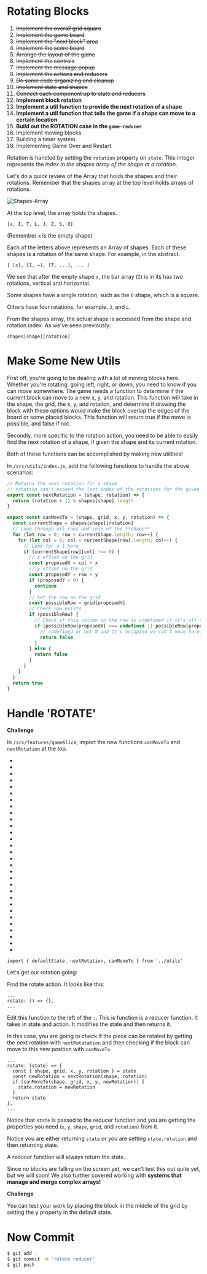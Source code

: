 # Rotating Blocks

1. ~~Implement the overall grid square~~
1. ~~Implement the game board~~
1. ~~Implement the "next block" area~~
1. ~~Implement the score board~~
1. ~~Arrange the layout of the game~~
1. ~~Implement the controls~~
1. ~~Implement the message popup~~
1. ~~Implement the actions and reducers~~
1. ~~Do some code organizing and cleanup~~
1. ~~Implement state and shapes~~
1. ~~Connect each component up to state and reducers~~
1. **Implement block rotation**
  1. **Implement a util function to provide the next rotation of a shape**
  1. **Implement a util function that tells the game if a shape can move to a certain location**
  1. **Build out the ROTATION case in the `game-reducer`**
1. Implement moving blocks
1. Building a timer system
1. Implementing Game Over and Restart

Rotation is handled by setting the `rotation` property on `state`. This integer represents the _index in the shapes array of the shape at a rotation._

Let's do a quick review of the Array that holds the shapes and their rotations. Remember that the shapes array at the top level holds arrays of rotations.

![Shapes-Array](assets/Shapes-Array.png)

At the top level, the array holds the shapes.

`[x, I, T, L, J, Z, S, O]`

(Remember `x` is the empty shape)

Each of the letters above represents an Array
of shapes. Each of these shapes is a rotation
of the same shape. For example, in the abstract.

`[ [x], [I, –], [T, ...], ... ]`

We see that after the empty shape `x`, the bar array (`I`) is in its has two rotations, vertical and horizontal.

Some shapes have a single rotation, such as the `O` shape, which is a square. 

Others have four rotations, for example, `J`, and `L`.

From the shapes array, the actual shape is accessed from the shape and rotation index. As we've seen previously:

`shapes[shape][rotation]`

# Make Some New Utils

First off, you're going to be dealing with a lot of moving blocks here. Whether you're rotating, going left, right, or down, you need to know if you can move somewhere. The game needs a function to determine if the current block can move to a new x, y, and rotation. This function will take in the shape, the grid, the x, y, and rotation, and determine if drawing the block with these options would make the block overlap the edges of the board or some placed blocks. This function will return true if the move is possible, and false if not.

Secondly, more specific to the rotation action, you need to be able to easily find the next rotation of a shape, if given the shape and its current rotation.

Both of these functions can be accomplished by making new utilities!

In `/src/utils/index.js`, add the following functions to handle the above scenarios:
>
```js
// Returns the next rotation for a shape
// rotation can't exceed the last index of the rotations for the given shape.
export const nextRotation = (shape, rotation) => {
  return (rotation + 1) % shapes[shape].length
}

export const canMoveTo = (shape, grid, x, y, rotation) => {
  const currentShape = shapes[shape][rotation]
  // Loop through all rows and cols of the **shape**
  for (let row = 0; row < currentShape.length; row++) {
    for (let col = 0; col < currentShape[row].length; col++) {
      // Look for a 1 here
      if (currentShape[row][col] !== 0) {
        // x offset on the grid
        const proposedX = col + x
        // y offset on the grid
        const proposedY = row + y
        if (proposedY < 0) {
          continue
        }
        // Get the row on the grid
        const possibleRow = grid[proposedY]
        // Check row exists
        if (possibleRow) {
          // Check if this column in the row is undefined if it's off the edges, 0, and empty
          if (possibleRow[proposedX] === undefined || possibleRow[proposedX] !== 0) {
            // undefined or not 0 and it's occupied we can't move here.
            return false
          }
        } else {
          return false
        }
      }
    }
  }
  return true
}
```

# Handle 'ROTATE'

**Challenge**

In `/src/features/gameSlice`, import the new functions `canMoveTo` and `nextRotation` at the top. 

-
-
-
-
-
-
-
-
-
-
-
-
-
-
-
-
-
-
-
-
-
-
-
-
-
-
-
-
-
-

```JS
import { defaultState, nextRotation, canMoveTo } from '../utils'
```

Let's get our rotation going:

Find the rotate action. It looks like this: 

```JS
...
rotate: () => {},
...
```

Edit this function to the left of the `:`. This is function is a reducer function. It takes in state and action. It modifies the state and then returns it. 

In this case, you are going to check if the piece can be rotated by getting the next rotation with `nextRotatation` and then checking if the block can move to this new position with `canMoveTo`. 

```JS
...
rotate: (state) => {
  const { shape, grid, x, y, rotation } = state
  const newRotation = nextRotation(shape, rotation)
  if (canMoveTo(shape, grid, x, y, newRotation)) {
    state.rotation = newRotation
  }
  return state
},
...
```

Notice that `state` is passed to the reducer function and you are getting the properties you need (`x`, `y`, `shape`, `grid`, and `rotation`) from it. 

Notice you are either returning `state` or you are setting `state.rotation` and then returning state. 

A reducer function will always return the state. 

Since no blocks are falling on the screen yet, we can't test this out quite yet, but we will soon! We also further covered working with **systems that manage and merge complex arrays!**

**Challenge**

You can test your work by placing the block in the middle of the grid by setting the y property in the default state. 

# Now Commit

```bash
$ git add .
$ git commit -m 'rotate reducer'
$ git push
```

